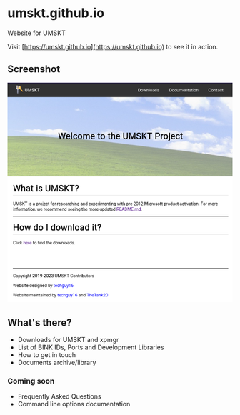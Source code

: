 # umskt.github.io
Website for UMSKT

Visit [https://umskt.github.io](https://umskt.github.io) to see it in action.

## Screenshot
![Screenshot](./screenshots/website.png)

## What's there?

* Downloads for UMSKT and xpmgr
* List of BINK IDs, Ports and Development Libraries
* How to get in touch
* Documents archive/library

### Coming soon

* Frequently Asked Questions
* Command line options documentation